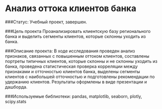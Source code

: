 # Анализ оттока клиентов банка

###Статус: 
Учебный проект, завершен.

###Цель проекта
Проанализировать клиентскую базу регионального банка и выделить сегменты клиентов, которые склонны уходить из банка.

###Описание проекта:
В ходе исследования проведен анализ признаков, связанных с повышенным оттоком клиентов, составлены портреты типичных клиентов, которые склонны и не склонны уходить из банка, проведена статистическая проверка корреляции между признаками и отточностью клиентов банка, выделены сегменты клиентов с наибольшей отточностью и подготовлены рекомендации по удержанию клиентов. Результаты оформлены в виде презентации и дашборда.

###Используемые библиотеки:
pandas, matplotlib, seaborn, plotly, scipy.stats 
